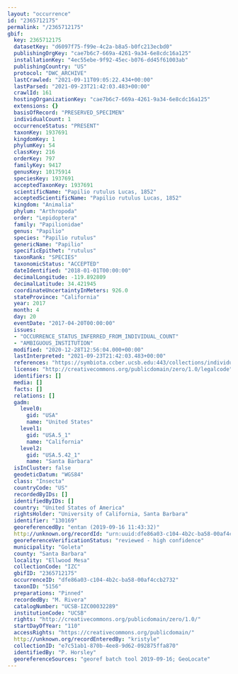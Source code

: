 ```yaml
---
layout: "occurrence"
id: "2365712175"
permalink: "/2365712175"
gbif:
  key: 2365712175
  datasetKey: "d6097f75-f99e-4c2a-b8a5-b0fc213ecbd0"
  publishingOrgKey: "cae7b6c7-669a-4261-9a34-6e8cdc16a125"
  installationKey: "4ec55ebe-9f92-45ec-b076-dd45f61003ab"
  publishingCountry: "US"
  protocol: "DWC_ARCHIVE"
  lastCrawled: "2021-09-11T09:05:22.434+00:00"
  lastParsed: "2021-09-23T21:42:03.483+00:00"
  crawlId: 161
  hostingOrganizationKey: "cae7b6c7-669a-4261-9a34-6e8cdc16a125"
  extensions: {}
  basisOfRecord: "PRESERVED_SPECIMEN"
  individualCount: 1
  occurrenceStatus: "PRESENT"
  taxonKey: 1937691
  kingdomKey: 1
  phylumKey: 54
  classKey: 216
  orderKey: 797
  familyKey: 9417
  genusKey: 10175914
  speciesKey: 1937691
  acceptedTaxonKey: 1937691
  scientificName: "Papilio rutulus Lucas, 1852"
  acceptedScientificName: "Papilio rutulus Lucas, 1852"
  kingdom: "Animalia"
  phylum: "Arthropoda"
  order: "Lepidoptera"
  family: "Papilionidae"
  genus: "Papilio"
  species: "Papilio rutulus"
  genericName: "Papilio"
  specificEpithet: "rutulus"
  taxonRank: "SPECIES"
  taxonomicStatus: "ACCEPTED"
  dateIdentified: "2018-01-01T00:00:00"
  decimalLongitude: -119.892809
  decimalLatitude: 34.421945
  coordinateUncertaintyInMeters: 926.0
  stateProvince: "California"
  year: 2017
  month: 4
  day: 20
  eventDate: "2017-04-20T00:00:00"
  issues:
  - "OCCURRENCE_STATUS_INFERRED_FROM_INDIVIDUAL_COUNT"
  - "AMBIGUOUS_INSTITUTION"
  modified: "2020-12-28T12:56:04.000+00:00"
  lastInterpreted: "2021-09-23T21:42:03.483+00:00"
  references: "https://symbiota.ccber.ucsb.edu:443/collections/individual/index.php?occid=130169"
  license: "http://creativecommons.org/publicdomain/zero/1.0/legalcode"
  identifiers: []
  media: []
  facts: []
  relations: []
  gadm:
    level0:
      gid: "USA"
      name: "United States"
    level1:
      gid: "USA.5_1"
      name: "California"
    level2:
      gid: "USA.5.42_1"
      name: "Santa Barbara"
  isInCluster: false
  geodeticDatum: "WGS84"
  class: "Insecta"
  countryCode: "US"
  recordedByIDs: []
  identifiedByIDs: []
  country: "United States of America"
  rightsHolder: "University of California, Santa Barbara"
  identifier: "130169"
  georeferencedBy: "entan (2019-09-16 11:43:32)"
  http://unknown.org/recordId: "urn:uuid:dfe86a03-c104-4b2c-ba58-00af4ccb2732"
  georeferenceVerificationStatus: "reviewed - high confidence"
  municipality: "Goleta"
  county: "Santa Barbara"
  locality: "Ellwood Mesa"
  collectionCode: "IZC"
  gbifID: "2365712175"
  occurrenceID: "dfe86a03-c104-4b2c-ba58-00af4ccb2732"
  taxonID: "5156"
  preparations: "Pinned"
  recordedBy: "M. Rivera"
  catalogNumber: "UCSB-IZC00032289"
  institutionCode: "UCSB"
  rights: "http://creativecommons.org/publicdomain/zero/1.0/"
  startDayOfYear: "110"
  accessRights: "https://creativecommons.org/publicdomain/"
  http://unknown.org/recordEnteredBy: "kristyle"
  collectionID: "e7c51ab1-870b-4ee8-9d62-092875ffa870"
  identifiedBy: "P. Horsley"
  georeferenceSources: "georef batch tool 2019-09-16; GeoLocate"
---
```


